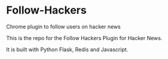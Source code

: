 Follow-Hackers
==============

Chrome plugin to follow users on hacker news

This is the repo for the Follow Hackers Plugin for Hacker News.

It is built with Python Flask, Redis and Javascript.